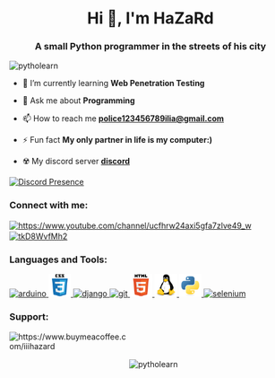 <h1 align="center">Hi 👋, I'm HaZaRd</h1>
<h3 align="center">A small Python programmer in the streets of his city</h3>

<p align="left"> <img src="https://komarev.com/ghpvc/?username=pytholearn&label=Profile%20views&color=d05a0b&style=flat" alt="pytholearn" /> </p>

- 🌱 I’m currently learning **Web Penetration Testing**

- 💬 Ask me about **Programming**

- 📫 How to reach me **police123456789ilia@gmail.com**

- ⚡ Fun fact **My only partner in life is my computer:)**
  
- ☢️ My discord server **[discord](https://discord.gg/CgmBxSNUxJ)**

[![Discord Presence](https://lanyard.cnrad.dev/api/1090059985913913355)](https://discord.com/users/1090059985913913355)

<h3 align="left">Connect with me:</h3>
<p align="left">
<a href="https://www.youtube.com/c/https://www.youtube.com/channel/ucfhrw24axi5gfa7zlve49_w" target="blank"><img align="center" src="https://raw.githubusercontent.com/rahuldkjain/github-profile-readme-generator/master/src/images/icons/Social/youtube.svg" alt="https://www.youtube.com/channel/ucfhrw24axi5gfa7zlve49_w" height="30" width="40" /></a>
<a href="https://discord.gg/tkD8WvfMh2" target="blank"><img align="center" src="https://raw.githubusercontent.com/rahuldkjain/github-profile-readme-generator/master/src/images/icons/Social/discord.svg" alt="tkD8WvfMh2" height="30" width="40" /></a>
</p>

<h3 align="left">Languages and Tools:</h3>
<p align="left"> <a href="https://www.arduino.cc/" target="_blank" rel="noreferrer"> <img src="https://cdn.worldvectorlogo.com/logos/arduino-1.svg" alt="arduino" width="40" height="40"/> </a> <a href="https://www.w3schools.com/css/" target="_blank" rel="noreferrer"> <img src="https://raw.githubusercontent.com/devicons/devicon/master/icons/css3/css3-original-wordmark.svg" alt="css3" width="40" height="40"/> </a> <a href="https://www.djangoproject.com/" target="_blank" rel="noreferrer"> <img src="https://cdn.worldvectorlogo.com/logos/django.svg" alt="django" width="40" height="40"/> </a> <a href="https://git-scm.com/" target="_blank" rel="noreferrer"> <img src="https://www.vectorlogo.zone/logos/git-scm/git-scm-icon.svg" alt="git" width="40" height="40"/> </a> <a href="https://www.w3.org/html/" target="_blank" rel="noreferrer"> <img src="https://raw.githubusercontent.com/devicons/devicon/master/icons/html5/html5-original-wordmark.svg" alt="html5" width="40" height="40"/> </a> <a href="https://www.linux.org/" target="_blank" rel="noreferrer"> <img src="https://raw.githubusercontent.com/devicons/devicon/master/icons/linux/linux-original.svg" alt="linux" width="40" height="40"/> </a> <a href="https://www.python.org" target="_blank" rel="noreferrer"> <img src="https://raw.githubusercontent.com/devicons/devicon/master/icons/python/python-original.svg" alt="python" width="40" height="40"/> </a> <a href="https://www.selenium.dev" target="_blank" rel="noreferrer"> <img src="https://raw.githubusercontent.com/detain/svg-logos/780f25886640cef088af994181646db2f6b1a3f8/svg/selenium-logo.svg" alt="selenium" width="40" height="40"/> </a> </p>

<h3 align="left">Support:</h3>
<p><a href="https://www.buymeacoffee.com/https://www.buymeacoffee.com/iiihazard"> <img align="left" src="https://cdn.buymeacoffee.com/buttons/v2/default-yellow.png" height="50" width="210" alt="https://www.buymeacoffee.com/iiihazard" /></a></p><br><br>

<p>&nbsp;<img align="center" src="https://github-readme-stats.vercel.app/api?username=pytholearn&show_icons=true&theme=dark&text_color=a85c05&hide_border=true&locale=en" alt="pytholearn" /></p>
